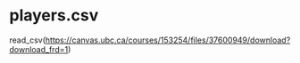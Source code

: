 # players.csv
read_csv(https://canvas.ubc.ca/courses/153254/files/37600949/download?download_frd=1)
